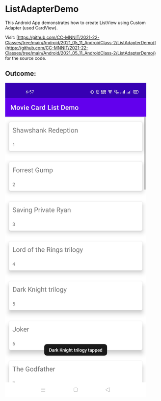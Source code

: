 # ListAdapterDemo

This Android App demonstrates how to create ListView using Custom Adapter (used CardView).

Visit: [https://github.com/CC-MNNIT/2021-22-Classes/tree/main/Android/2021_05_11_AndroidClass-2/ListAdapterDemo/](https://github.com/CC-MNNIT/2021-22-Classes/tree/main/Android/2021_05_11_AndroidClass-2/ListAdapterDemo/) for the source code.

## Outcome:

![Screenshot](ListCard.jpg)
